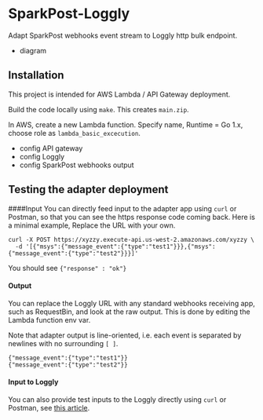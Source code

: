 # SparkPost-Loggly
Adapt SparkPost webhooks event stream to Loggly http bulk endpoint.

- diagram

## Installation

This project is intended for AWS Lambda / API Gateway deployment.

Build the code locally using `make`. This creates `main.zip`.

In AWS, create a new Lambda function. Specify name, Runtime = Go 1.x, choose role as `lambda_basic_excecution`.

- config API gateway
- config Loggly
- config SparkPost webhooks output

## Testing the adapter deployment

####Input
You can directly feed input to the adapter app using `curl` or Postman, so that you can see the https response
code coming back. Here is a minimal example, Replace the URL with your own.

```
curl -X POST https://xyzzy.execute-api.us-west-2.amazonaws.com/xyzzy \
  -d '[{"msys":{"message_event":{"type":"test1"}}},{"msys":{"message_event":{"type":"test2"}}}]'
```

You should see `{"response" : "ok"}`

#### Output

You can replace the Loggly URL with any standard webhooks receiving app, such as RequestBin, and look at the raw output.
This is done by editing the Lambda function env var. 

Note that adapter output is line-oriented, i.e. each event is separated by newlines with no surrounding `[ ]`.

```
{"message_event":{"type":"test1"}}
{"message_event":{"type":"test2"}}
```

#### Input to Loggly
You can also provide test inputs to the Loggly directly using `curl` or Postman,
see [this article](https://www.loggly.com/docs/http-bulk-endpoint/).
 